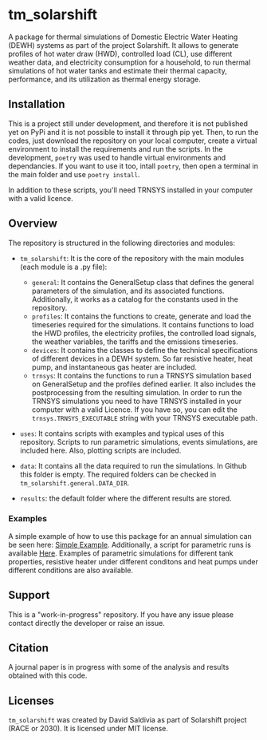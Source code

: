 # tm_solarshift

A package for thermal simulations of Domestic Electric Water Heating (DEWH) systems as part of the project Solarshift. It allows to generate profiles of hot water draw (HWD), controlled load (CL), use different weather data, and electricity consumption for a household, to run thermal simulations of hot water tanks and estimate their thermal capacity, performance, and its utilization as thermal energy storage.

## Installation
This is a project still under development, and therefore it is not published yet on PyPi and it is not possible to install it through pip yet. Then, to run the codes, just download the repository on your local computer, create a virtual environment to install the requirements and run the scripts.
In the development, `poetry` was used to handle virtual environments and dependancies. If you want to use it too, intall `poetry`, then open a terminal in the main folder and use `poetry install`.

In addition to these scripts, you'll need TRNSYS installed in your computer with a valid licence.

## Overview

The repository is structured in the following directories and modules:
- `tm_solarshift`: It is the core of the repository with the main modules (each module is a .py file):
    - `general`: It contains the GeneralSetup class that defines the general parameters of the simulation, and its associated functions. Additionally, it works as a catalog for the constants used in the repository.
    - `profiles`: It contains the functions to create, generate and load the timeseries required for the simulations. It contains functions to load the HWD profiles, the electricity profiles, the controlled load signals, the weather variables, the tariffs and the emissions timeseries.
    - `devices`: It contains the classes to define the technical specifications of different devices in a DEWH system. So far resistive heater, heat pump, and instantaneous gas heater are included.
    - `trnsys`: It contains the functions to run a TRNSYS simulation based on GeneralSetup and the profiles defined earlier. It also includes the postprocessing from the resulting simulation. In order to run the TRNSYS simulations you need to have TRNSYS installed in your computer with a valid Licence. If you have so, you can edit the `trnsys.TRNSYS_EXECUTABLE` string with your TRNSYS executable path.

- `uses`: It contains scripts with examples and typical uses of this repository. Scripts to run parametric simulations, events simulations, are included here. Also, plotting scripts are included.
- `data`: It contains all the data required to run the simulations. In Github this folder is empty. The required folders can be checked in `tm_solarshift.general.DATA_DIR`.
- `results`: the default folder where the different results are stored.


### Examples
A simple example of how to use this package for an annual simulation can be seen here: [Simple Example](uses/simple_example.py).
Additionally, a script for parametric runs is available [Here](uses/TL_parametric.py). Examples of parametric simulations for different tank properties, resistive heater under different conditons and heat pumps under different conditions are also available.

## Support

This is a "work-in-progress" repository. If you have any issue please contact directly the developer or raise an issue.


## Citation

A journal paper is in progress with some of the analysis and results obtained with this code.

## Licenses
`tm_solarshift` was created by David Saldivia as part of Solarshift project (RACE or 2030). It is licensed under MIT license.
